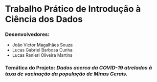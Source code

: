 # **Trabalho Prático de Introdução à Ciência dos Dados**
### Desenvolvedores:
- João Victor Magalhães Souza
- Lucas Gabriel Barbosa Cunha
- Lucas Ranieri Oliveira Martins

### Temática do Projeto: ***Dados acerca da COVID-19 atrelados à taxa de vacinação da população de Minas Gerais.***
